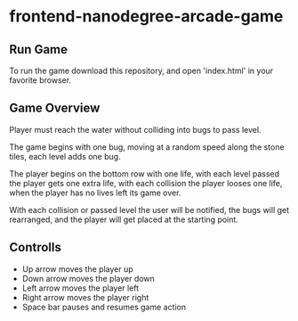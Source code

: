 frontend-nanodegree-arcade-game
===============================

Run Game
--------

To run the game download this repository, and open 'index.html' in your favorite browser.

Game Overview
-------------

Player must reach the water without colliding into bugs to pass level.

The game begins with one bug, moving at a random speed along the stone tiles, each level adds one bug.

The player begins on the bottom row with one life, with each level passed the player gets one extra life, with each collision the player looses one life, when the player has no lives left its game over.

With each collision  or passed level the user will be notified, the bugs will get rearranged, and the player will get placed at the starting point.


Controlls
---------

* Up arrow moves the player up
* Down arrow moves the player down
* Left arrow moves the player left
* Right arrow moves the player right
* Space bar pauses and resumes game action